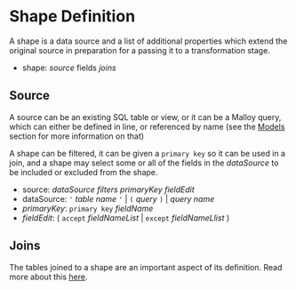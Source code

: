 # Shape Definition

A shape is a data source and a list of additional properties which
extend the original source in preparation for a
passing it to a transformation stage.

* shape: _source_ fields _joins_

## Source

A source can be an existing SQL table or view, or it can  be
a Malloy query, which can either be defined in line,
or referenced by name (see the [Models](statement.md)
section for more information on that)

A shape can be filtered, it can be given a `primary key` so it can be
used in a join, and a shape may select some or all of the fields in
the _dataSource_ to be included or excluded from the shape.

* source: _dataSource_ _filters_ _primaryKey_ _fieldEdit_
* dataSource: `'` _table_ _name_ `'` | `(` _query_ `)` | _query_ _name_
* _primaryKey_: `primary key` _fieldName_
* _fieldEdit_: ( `accept` _fieldNameList_ | `except` _fieldNameLlist_ )

## Joins

The tables joined to a shape are an important aspect of its definition. Read more about this [here](join.md).